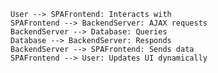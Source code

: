     User --> SPAFrontend: Interacts with
    SPAFrontend --> BackendServer: AJAX requests
    BackendServer --> Database: Queries
    Database --> BackendServer: Responds
    BackendServer --> SPAFrontend: Sends data
    SPAFrontend --> User: Updates UI dynamically